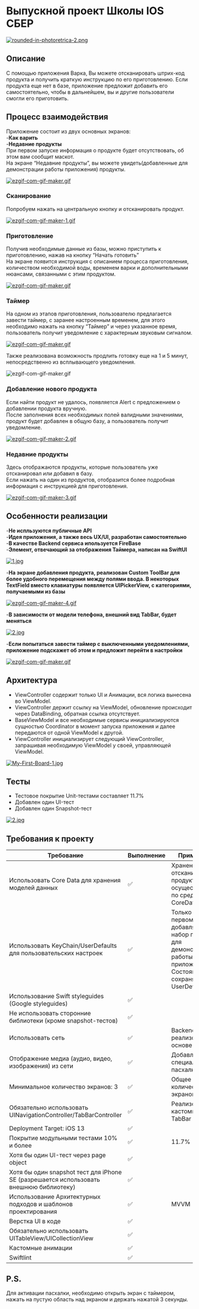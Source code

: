 # Выпускной проект Школы IOS СБЕР

[![rounded-in-photoretrica-2.png](https://i.postimg.cc/HnhpFKw4/rounded-in-photoretrica-2.png)](https://postimg.cc/0K7RwVHb)

## Описание
С помощью приложения Варка, Вы можете отсканировать штрих-код продукта и получить краткую инструкцию по его приготовлению. Если продукта еще нет в базе, приложение предложит добавить его самостоятельно, чтобы в дальнейшем, вы и другие пользователи смогли его приготовить. <br>

## Процесс взаимодействия
Приложение состоит из двух основных экранов:<br>
-**Как варить**<br>
-**Недавние продукты**<br>
При первом запуске информация о продукте будет отсутствовать, об этом вам сообщит маскот.<br>
На экране “Недавние продукты”, вы можете увидеть(добавленные для демонстрации работы приложения) продукты.

[![ezgif-com-gif-maker.gif](https://i.postimg.cc/tCQ4jZcy/ezgif-com-gif-maker.gif)](https://postimg.cc/rzjkGmcY)

### Сканирование 
Попробуем нажать на центральную кнопку и отсканировать продукт. 

[![ezgif-com-gif-maker-1.gif](https://i.postimg.cc/kG5zrcdw/ezgif-com-gif-maker-1.gif)](https://postimg.cc/nj60BqrQ)

### Приготовление
Получив необходимые данные из базы, можно приступить к приготовлению, нажав на кнопку “Начать готовить”<br>
На экране появится инструкция с описанием процесса приготовления, количеством необходимой воды, временем варки и дополнительными нюансами, связанными с этим продуктом.

[![ezgif-com-gif-maker.gif](https://i.postimg.cc/tJ2DTb3z/ezgif-com-gif-maker.gif)](https://postimg.cc/SYYcTwtX)

### Таймер
На одном из этапов приготовления, пользователю предлагается завести таймер, с заранее настроенным временем, для этого необходимо нажать на кнопку “Таймер” и через указанное время, пользователь получит уведомление с характерным звуковым сигналом. 

[![ezgif-com-gif-maker.gif](https://i.postimg.cc/rFC21ZcX/ezgif-com-gif-maker.gif)](https://postimg.cc/Cz12YNzm)

Также реализована возможность продлить готовку еще на 1 и 5 минут, непосредственно из всплывающего уведомления. 

![ezgif-com-gif-maker.gif](https://media.giphy.com/media/jL92SNuuolJU4SRBFW/giphy.gif?cid=790b7611816f0be15681e6c1f6b27bfae7f45b497fcc3030&rid=giphy.gif&ct=g)

### Добавление нового продукта 
Если найти продукт не удалось, появляется Alert с предложением о добавлении продукта вручную. <br> 
После заполнения всех необходимых полей валидными значениями, продукт будет добавлен в общую базу, а пользователь получит уведомление.

[![ezgif-com-gif-maker-2.gif](https://i.postimg.cc/dVk0LHxy/ezgif-com-gif-maker-2.gif)](https://postimg.cc/QFDDzbs8)

### Недавние продукты 
Здесь отображаются продукты, которые пользователь уже отсканировал или добавил в базу.<br> 
Если нажать на один из продуктов, отобразится более подробная информация с инструкцией для приготовления. 

[![ezgif-com-gif-maker-3.gif](https://i.postimg.cc/wj3rhx3b/ezgif-com-gif-maker-3.gif)](https://postimg.cc/QFGSD3Qp)

## Особенности реализации 

-**Не испльзуются публичные API**<br>
-**Идея приложения, а также весь UX/UI, разработан самостоятельно**<br>
-**В качестве Backend сервиса ипользуется FireBase**<br>
-**Элемент, отвечающий за отображения Таймера, написан на SwiftUI**<br>

[![1.jpg](https://i.postimg.cc/pXcz4zJk/1.jpg)](https://postimg.cc/7f75TCcT)

-**На экране добавления продукта, реализован Custom ToolBar для более удобного перемещения между полями ввода.
В некоторых TextField вместо клавиатуры появляется UIPickerView, с категориями, получаемыми из базы**<br>

[![ezgif-com-gif-maker-4.gif](https://i.postimg.cc/QNvvZ4kn/ezgif-com-gif-maker-4.gif)](https://postimg.cc/Hj46QtNQ)

-**В зависимости от модели телефона, внешний вид TabBar, будет меняться**<br>

[![2.jpg](https://i.postimg.cc/SQ7dKgWK/2.jpg)](https://postimg.cc/WtzgW6YR)


-**Если попытаться завести таймер с выключенными уведомлениями, приложение подскажет об этом и предложит перейти в настройки**<br>

[![ezgif-com-gif-maker.gif](https://i.postimg.cc/0NCrV9NL/ezgif-com-gif-maker.gif)](https://postimg.cc/p9p2TbzZ)

## Архитектура

* ViewController содержит только UI и Анимации, вся логика вынесена во ViewModel.
* ViewController держит ссылку на ViewModel, обновление происходит через DataBinding, обратная ссылка отсутствует.
* BaseViewModel и все необходимые сервисы инициализируются сущностью Coordinator в момент запуска приложения и далее передаются от одной ViewModel к другой.
* ViewController инициализирует следующий ViewController, запрашивая необходимую ViewModel  у своей, управляющей ViewModel. 

[![My-First-Board-1.jpg](https://i.postimg.cc/1RCNHzND/My-First-Board-1.jpg)](https://postimg.cc/23W6jrG5)

## Тесты

* Тестовое покрытие Unit-тестами составляет 11.7%
* Добавлен один UI-тест
* Добавлен один Snapshot-тест

[![2.jpg](https://i.postimg.cc/mgYdhnmX/2.jpg)](https://postimg.cc/qN7c51Vy)

## Требования к проекту

| Требование | Выполнение | Примечания | 
|----------------|---------------|---------------|
| Использовать Core Data для хранения моделей данных|✅| Хранение уже отсканированных продуктов, осуществляется по средствам CoreData|
| Использовать KeyChain/UserDefaults для пользовательских настроек |✅|Только при первом запуске, добавляется набор продуктов для демонстрации работы приложения. Состояние сохраняется в UserDefaults|
| Использование Swift styleguides (Google styleguides) |✅||
| Не использовать сторонние библиотеки (кроме snapshot-тестов) |✅||
| Использовать сеть |✅|Backend-сервис реализован на основе FireBase|
| Отображение медиа (аудио, видео, изображения) из сети |✅|Добавлена специальная пасхалка|
| Минимальное количество экранов: 3 |✅|Общее количество экранов: 5|
| Обязательно использовать UINavigationController/TabBarController|✅|Реализован кастомный TabBar|
| Deployment Target: iOS 13|✅||
| Покрытие модульными тестами 10% и более |✅|11.7%|
| Хотя бы один UI-тест через page object |✅||
| Хотя бы один snapshot тест для iPhone SE (разрешается использовать внешнюю библиотеку) |✅||
| Использование Архитектурных подходов и шаблонов проектирования|✅|MVVM|
| Верстка UI в коде |✅||
| Обязательно использовать UITableView/UICollectionView |✅||
| Кастомные анимации |✅||
| Swiftlint |✅||

## P.S.

 Для активации пасхалки, необходимо открыть экран с таймером, нажать на пустую область над экраном и держать нажатой 3 секунды.












